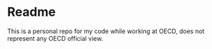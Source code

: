 # Readme

This is a personal repo for my code while working at OECD, does not represent any OECD official view. 
